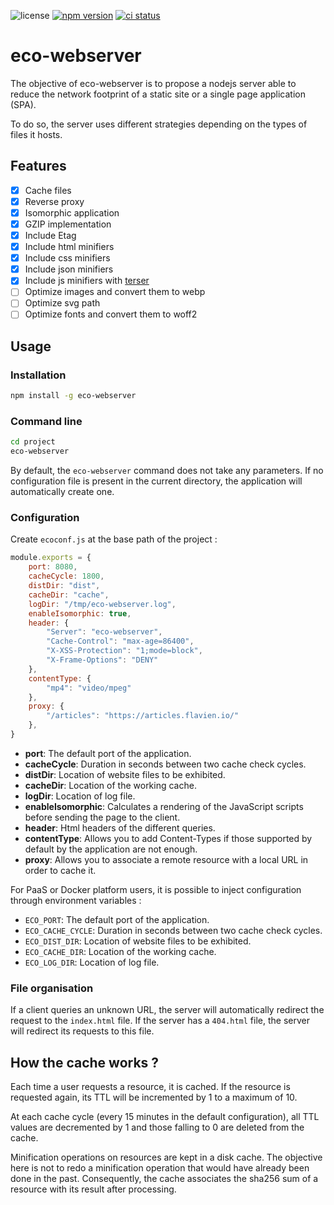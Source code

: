 ![license](https://badgen.net/github/license/flavien-perier/eco-webserver)
[![npm version](https://badgen.net/npm/v/eco-webserver)](https://www.npmjs.com/package/eco-webserver)
[![ci status](https://badgen.net/github/checks/flavien-perier/eco-webserver)](https://github.com/flavien-perier/eco-webserver)

# eco-webserver

The objective of eco-webserver is to propose a nodejs server able to reduce the network footprint of a static site or a single page application (SPA).

To do so, the server uses different strategies depending on the types of files it hosts.

## Features

- [X] Cache files
- [X] Reverse proxy
- [X] Isomorphic application
- [X] GZIP implementation
- [X] Include Etag
- [X] Include html minifiers
- [X] Include css minifiers
- [X] Include json minifiers
- [X] Include js minifiers with [terser](https://www.npmjs.com/package/terser)
- [ ] Optimize images and convert them to webp
- [ ] Optimize svg path
- [ ] Optimize fonts and convert them to woff2

## Usage

### Installation

```sh
npm install -g eco-webserver
```

### Command line

```sh
cd project
eco-webserver
```

By default, the `eco-webserver` command does not take any parameters. If no configuration file is present in the current directory, the application will automatically create one.

### Configuration

Create `ecoconf.js` at the base path of the project :

```js
module.exports = {
    port: 8080,
    cacheCycle: 1800,
    distDir: "dist",
    cacheDir: "cache",
    logDir: "/tmp/eco-webserver.log",
    enableIsomorphic: true,
    header: {
        "Server": "eco-webserver",
        "Cache-Control": "max-age=86400",
        "X-XSS-Protection": "1;mode=block",
        "X-Frame-Options": "DENY"
    },
    contentType: {
        "mp4": "video/mpeg"
    },
    proxy: {
        "/articles": "https://articles.flavien.io/"
    },
}
```

- **port**: The default port of the application.
- **cacheCycle**: Duration in seconds between two cache check cycles.
- **distDir**: Location of website files to be exhibited.
- **cacheDir**: Location of the working cache.
- **logDir**: Location of log file.
- **enableIsomorphic**: Calculates a rendering of the JavaScript scripts before sending the page to the client.
- **header**: Html headers of the different queries.
- **contentType**: Allows you to add Content-Types if those supported by default by the application are not enough.
- **proxy**: Allows you to associate a remote resource with a local URL in order to cache it.

For PaaS or Docker platform users, it is possible to inject configuration through environment variables :

- `ECO_PORT`: The default port of the application.
- `ECO_CACHE_CYCLE`: Duration in seconds between two cache check cycles.
- `ECO_DIST_DIR`: Location of website files to be exhibited.
- `ECO_CACHE_DIR`: Location of the working cache.
- `ECO_LOG_DIR`: Location of log file.

### File organisation

If a client queries an unknown URL, the server will automatically redirect the request to the `index.html` file. If the server has a `404.html` file, the server will redirect its requests to this file.

## How the cache works ?

Each time a user requests a resource, it is cached. If the resource is requested again, its TTL will be incremented by 1 to a maximum of 10.

At each cache cycle (every 15 minutes in the default configuration), all TTL values are decremented by 1 and those falling to 0 are deleted from the cache.

Minification operations on resources are kept in a disk cache. The objective here is not to redo a minification operation that would have already been done in the past. Consequently, the cache associates the sha256 sum of a resource with its result after processing.
